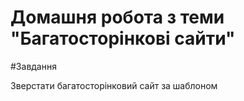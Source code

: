 # Домашня робота з теми "Багатосторінкові сайти"

#Завдання

Зверстати багатосторінковий сайт за шаблоном
